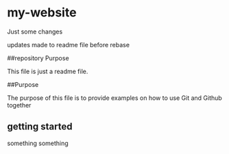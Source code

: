# my-website
Just some changes

updates made to readme file before rebase

##repository Purpose

This file is just a readme file.


##Purpose

The purpose of this file is to provide examples
on how to use Git and Github together

## getting started
something something
